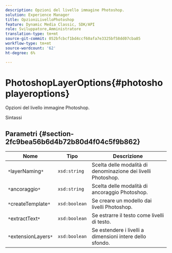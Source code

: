 ```yaml
---
description: Opzioni del livello immagine Photoshop.
solution: Experience Manager
title: OpzioniLivelloPhotoshop
feature: Dynamic Media Classic, SDK/API
role: Sviluppatore,Amministratore
translation-type: tm+mt
source-git-commit: 052bfcbcf1bd4ccf60afa7e3325bf58dd07cba85
workflow-type: tm+mt
source-wordcount: '62'
ht-degree: 6%

---
```



# PhotoshopLayerOptions{#photoshoplayeroptions}

Opzioni del livello immagine Photoshop.

Sintassi

## Parametri {#section-2fc9bea56b6d4b72b80d4f04c5f9b862}

| Nome | Tipo | Descrizione |
|---|---|---|
| `*`layerNaming`*` | `xsd:string` | Scelta delle modalità di denominazione dei livelli Photoshop. |
| `*`ancoraggio`*` | `xsd:string` | Scelta delle modalità di ancoraggio Photoshop. |
| `*`createTemplate`*` | `xsd:boolean` | Se creare un modello dai livelli Photoshop. |
| `*`extractText`*` | `xsd:boolean` | Se estrarre il testo come livelli di testo. |
| `*`extensionLayers`*` | `xsd:boolean` | Se estendere i livelli a dimensioni intere dello sfondo. |


